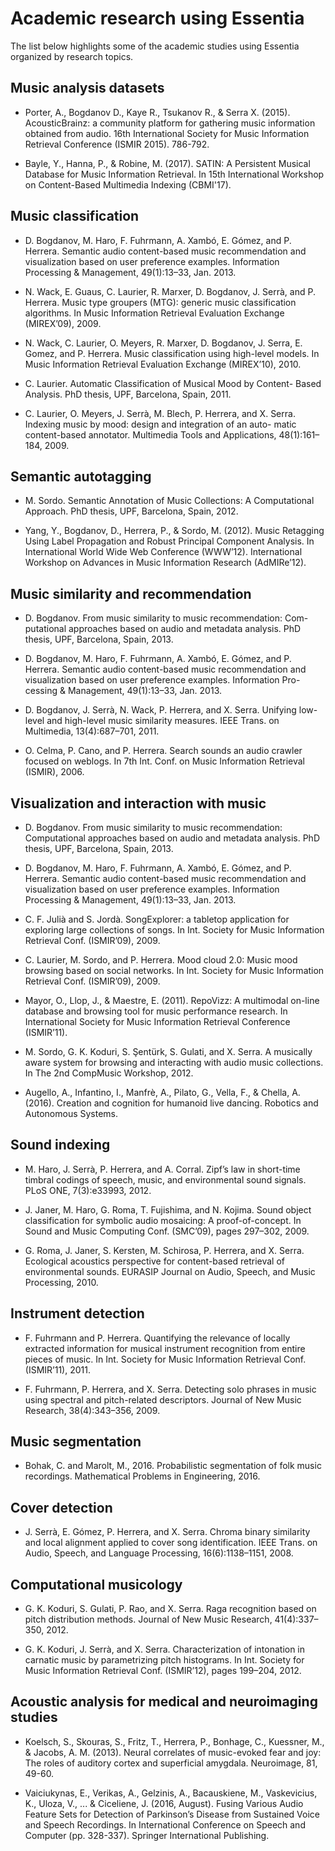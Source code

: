 # Academic research using Essentia
The list below highlights some of the academic studies using Essentia organized by research topics.

## Music analysis datasets

- Porter, A., Bogdanov D., Kaye R., Tsukanov R., & Serra X. (2015).  AcousticBrainz: a community platform for gathering music information obtained from audio. 16th International Society for Music Information Retrieval Conference (ISMIR 2015). 786-792.

- Bayle, Y., Hanna, P., & Robine, M. (2017). SATIN: A Persistent Musical Database for Music Information Retrieval. In 15th International Workshop on Content-Based Multimedia Indexing (CBMI'17).


## Music classification

- D. Bogdanov, M. Haro, F. Fuhrmann, A. Xambó, E. Gómez, and P. Herrera. Semantic audio content-based music recommendation and visualization based on user preference examples. Information Processing & Management, 49(1):13–33, Jan. 2013.

- N. Wack, E. Guaus, C. Laurier, R. Marxer, D. Bogdanov, J. Serrà,
and P. Herrera. Music type groupers (MTG): generic music classification algorithms. In Music Information Retrieval Evaluation Exchange (MIREX’09), 2009.

- N. Wack, C. Laurier, O. Meyers, R. Marxer, D. Bogdanov, J. Serra, E. Gomez, and P. Herrera. Music classification using high-level models. In Music Information Retrieval Evaluation Exchange (MIREX’10), 2010.

- C. Laurier. Automatic Classification of Musical Mood by Content-
Based Analysis. PhD thesis, UPF, Barcelona, Spain, 2011.

- C. Laurier, O. Meyers, J. Serrà, M. Blech, P. Herrera, and X. Serra.
Indexing music by mood: design and integration of an auto-
matic content-based annotator. Multimedia Tools and Applications,
48(1):161–184, 2009.


## Semantic autotagging

- M. Sordo. Semantic Annotation of Music Collections: A Computational Approach. PhD thesis, UPF, Barcelona, Spain, 2012.

- Yang, Y., Bogdanov, D., Herrera, P., & Sordo, M. (2012). Music Retagging Using Label Propagation and Robust Principal Component Analysis. In International World Wide Web Conference (WWW’12).  International Workshop on Advances in Music Information Research (AdMIRe’12).


## Music similarity and recommendation

- D. Bogdanov. From music similarity to music recommendation: Com-
putational approaches based on audio and metadata analysis. PhD
thesis, UPF, Barcelona, Spain, 2013.

- D. Bogdanov, M. Haro, F. Fuhrmann, A. Xambó, E. Gómez, and
P. Herrera. Semantic audio content-based music recommendation and
visualization based on user preference examples. Information Pro-
cessing & Management, 49(1):13–33, Jan. 2013.

- D. Bogdanov, J. Serrà, N. Wack, P. Herrera, and X. Serra. Unifying
low-level and high-level music similarity measures. IEEE Trans. on
Multimedia, 13(4):687–701, 2011.

- O. Celma, P. Cano, and P. Herrera. Search sounds an audio crawler
focused on weblogs. In 7th Int. Conf. on Music Information Retrieval
(ISMIR), 2006.


## Visualization and interaction with music

- D. Bogdanov. From music similarity to music recommendation: Computational approaches based on audio and metadata analysis. PhD thesis, UPF, Barcelona, Spain, 2013.

- D. Bogdanov, M. Haro, F. Fuhrmann, A. Xambó, E. Gómez, and P. Herrera. Semantic audio content-based music recommendation and visualization based on user preference examples. Information Processing & Management, 49(1):13–33, Jan. 2013.

- C. F. Julià and S. Jordà. SongExplorer: a tabletop application for exploring large collections of songs. In Int. Society for Music Information Retrieval Conf. (ISMIR’09), 2009.

- C. Laurier, M. Sordo, and P. Herrera. Mood cloud 2.0: Music mood browsing based on social networks. In Int. Society for Music Information Retrieval Conf. (ISMIR’09), 2009.

- Mayor, O., Llop, J., & Maestre, E. (2011). RepoVizz: A multimodal on-line database and browsing tool for music performance research. In International Society for Music Information Retrieval Conference (ISMIR’11).

- M. Sordo, G. K. Koduri, S. Şentürk, S. Gulati, and X. Serra. A musically aware system for browsing and interacting with audio music collections. In The 2nd CompMusic Workshop, 2012.

- Augello, A., Infantino, I., Manfrè, A., Pilato, G., Vella, F., & Chella, A. (2016). Creation and cognition for humanoid live dancing. Robotics and Autonomous Systems.


## Sound indexing

- M. Haro, J. Serrà, P. Herrera, and A. Corral. Zipf’s law in short-time timbral codings of speech, music, and environmental sound signals. PLoS ONE, 7(3):e33993, 2012.

- J. Janer, M. Haro, G. Roma, T. Fujishima, and N. Kojima. Sound object classification for symbolic audio mosaicing: A proof-of-concept. In Sound and Music Computing Conf. (SMC’09), pages 297–302, 2009.

- G. Roma, J. Janer, S. Kersten, M. Schirosa, P. Herrera, and X. Serra.
Ecological acoustics perspective for content-based retrieval of environmental sounds. EURASIP Journal on Audio, Speech, and Music Processing, 2010.

## Instrument detection

- F. Fuhrmann and P. Herrera. Quantifying the relevance of locally extracted information for musical instrument recognition from entire pieces of music. In Int. Society for Music Information Retrieval Conf. (ISMIR’11), 2011.

- F. Fuhrmann, P. Herrera, and X. Serra. Detecting solo phrases in music using spectral and pitch-related descriptors. Journal of New Music Research, 38(4):343–356, 2009.

## Music segmentation
- Bohak, C. and Marolt, M., 2016. Probabilistic segmentation of folk music recordings. Mathematical Problems in Engineering, 2016.

## Cover detection

- J. Serrà, E. Gómez, P. Herrera, and X. Serra. Chroma binary similarity and local alignment applied to cover song identification. IEEE Trans. on Audio, Speech, and Language Processing, 16(6):1138–1151, 2008.

## Computational musicology

- G. K. Koduri, S. Gulati, P. Rao, and X. Serra. Raga recognition based on pitch distribution methods. Journal of New Music Research, 41(4):337–350, 2012.

- G. K. Koduri, J. Serrà, and X. Serra. Characterization of intonation in carnatic music by parametrizing pitch histograms. In Int. Society for Music Information Retrieval Conf. (ISMIR’12), pages 199–204, 2012.

## Acoustic analysis for medical and neuroimaging studies

- Koelsch, S., Skouras, S., Fritz, T., Herrera, P., Bonhage, C., Kuessner, M., & Jacobs, A. M. (2013). Neural correlates of music-evoked fear and joy: The roles of auditory cortex and superficial amygdala. Neuroimage, 81, 49-60.

- Vaiciukynas, E., Verikas, A., Gelzinis, A., Bacauskiene, M., Vaskevicius, K., Uloza, V., ... & Ciceliene, J. (2016, August). Fusing Various Audio Feature Sets for Detection of Parkinson’s Disease from Sustained Voice and Speech Recordings. In International Conference on Speech and Computer (pp. 328-337). Springer International Publishing.













